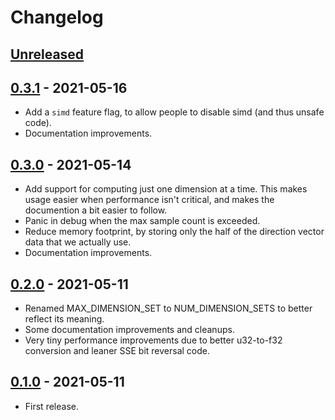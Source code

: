 # Changelog


## [Unreleased]


## [0.3.1] - 2021-05-16

- Add a `simd` feature flag, to allow people to disable simd (and thus unsafe code).
- Documentation improvements.


## [0.3.0] - 2021-05-14

- Add support for computing just one dimension at a time.  This makes usage
  easier when performance isn't critical, and makes the documention a bit
  easier to follow.
- Panic in debug when the max sample count is exceeded.
- Reduce memory footprint, by storing only the half of the direction vector data that we actually use.
- Documentation improvements.


## [0.2.0] - 2021-05-11

- Renamed MAX_DIMENSION_SET to NUM_DIMENSION_SETS to better reflect its meaning.
- Some documentation improvements and cleanups.
- Very tiny performance improvements due to better u32-to-f32 conversion and
  leaner SSE bit reversal code.


## [0.1.0] - 2021-05-11

- First release.


[Unreleased]: https://github.com/cessen/sobol_burley/compare/v0.3.1...HEAD
[0.3.1]: https://github.com/cessen/sobol_burley/compare/v0.3.0...v0.3.1
[0.3.0]: https://github.com/cessen/sobol_burley/compare/v0.2.0...v0.3.0
[0.2.0]: https://github.com/cessen/sobol_burley/compare/v0.1.0...v0.2.0
[0.1.0]: https://github.com/cessen/sobol_burley/releases/tag/v0.1.0
